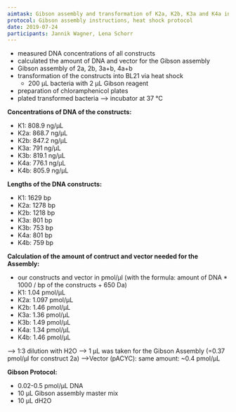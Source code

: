 ```yaml
---
aimtask: Gibson assembly and transformation of K2a, K2b, K3a and K4a in pACYC in BL21
protocol: Gibson assembly instructions, heat shock protocol
date: 2019-07-24
participants: Jannik Wagner, Lena Schorr
---
```


* measured DNA concentrations of all constructs
* calculated the amount of DNA and vector for the Gibson assembly
* Gibson assembly of 2a, 2b, 3a+b, 4a+b
* transformation of the constructs into BL21 via heat shock
  * 200 µL bacteria with 2 µL Gibson reagent
* preparation of chloramphenicol plates
* plated transformed bacteria --> incubator at 37 °C

**Concentrations of DNA of the constructs:**

* K1: 808.9 ng/µL
* K2a: 868.7 ng/µL
* K2b: 847.2 ng/µL
* K3a: 791 ng/µL
* K3b: 819.1 ng/µL
* K4a: 776.1 ng/µL
* K4b: 805.9 ng/µL

**Lengths of the DNA constructs:**

* K1: 1629 bp
* K2a: 1278 bp
* K2b: 1218 bp
* K3a: 801 bp
* K3b: 753 bp
* K4a: 801 bp
* K4b: 759 bp

**Calculation of the amount of contruct and vector needed for the Assembly:**

* our constructs and vector in pmol/µl (with the formula: amount of DNA * 1000 / bp of the constructs + 650 Da)
* K1: 1.04 pmol/µL
* K2a: 1.097 pmol/µL
* K2b: 1.46 pmol/µL
* K3a: 1.36 pmol/µL
* K3b: 1.49 pmol/µL
* K4a: 1.34 pmol/µL
* K4b: 1.46 pmol/µL

--> 1:3 dilution with H2O --> 1 µL was taken for the Gibson Assembly (=0.37 pmol/µl for construct 2a)
-->Vector (pACYC): same amount: ~0.4 pmol/µL 

**Gibson Protocol:**

* 0.02-0.5 pmol/µL DNA
* 10 µL Gibson assembly master mix
* 10 µL dH2O